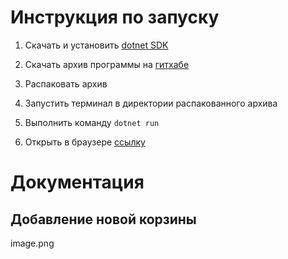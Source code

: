 
# Инструкция по запуску

1. Скачать и установить [dotnet SDK](https://dotnet.microsoft.com/en-us/download)

2. Скачать архив программы на [гитхабе](https://github.com/DimsFromDergachy/BlazorApp/archive/refs/heads/master.zip)

3. Распаковать архив

4. Запустить терминал в директории распакованного архива

5. Выполнить команду `dotnet run`

6. Открыть в браузере [ссылку](http://localhost:5400)

# Документация

## Добавление новой корзины

image.png